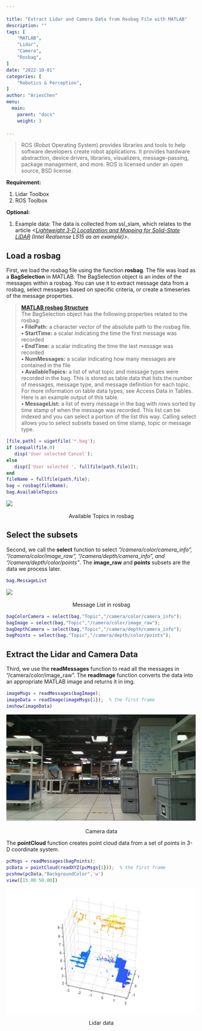 ```yaml
---

title: "Extract Lidar and Camera Data from Rosbag File with MATLAB"
description: ""
tags: [
    "MATLAB",
    "Lidar",
    "Camera",
    "Rosbag",
]
date: "2022-10-01"
categories: [
    "Robotics & Perception",
]
author: "AriesChen"
menu:
  main:
    parent: "docs"
    weight: 3

---
```


> ROS (Robot Operating System) provides libraries and tools to help software developers create robot applications. It provides hardware abstraction, device drivers, libraries, visualizers, message-passing, package management, and more. ROS is licensed under an open source, BSD license.

**Requirement:**

1.  Lidar Toolbox
2.  ROS Toolbox

**Optional:**

1.  Example data: The data is collected from ssl\_slam, which relates to the article _<_[_Lightweight 3-D Localization and Mapping for Solid-State LiDAR_](https://github.com/wh200720041/ssl_slam) _(Intel Realsense L515 as an example)\>_.

## Load a rosbag

First, we load the rosbag file using the function **rosbag**. The file was load as a **BagSelection** in MATLAB. The BagSelection object is an index of the messages within a rosbag. You can use it to extract message data from a rosbag, select messages based on specific criteria, or create a timeseries of the message properties.

> [**MATLAB rosbag Structure**](https://www.mathworks.com/help/ros/ug/ros-log-files-rosbags.html)  
> The BagSelection object has the following properties related to the rosbag:  
> **• FilePath:** a character vector of the absolute path to the rosbag file.  
> **• StartTime:** a scalar indicating the time the first message was recorded  
> **• EndTime:** a scalar indicating the time the last message was recorded  
> **• NumMessages:** a scalar indicating how many messages are contained in the file  
> **• AvailableTopics:** a list of what topic and message types were recorded in the bag. This is stored as table data that lists the number of messages, message type, and message definition for each topic. For more information on table data types, see Access Data in Tables. Here is an example output of this table.  
> **• MessageList:** a list of every message in the bag with rows sorted by time stamp of when the message was recorded. This list can be indexed and you can select a portion of the list this way. Calling select allows you to select subsets based on time stamp, topic or message type.

```matlab
[file,path] = uigetfile('*.bag');
if isequal(file,0)
   disp('User selected Cancel');
else
   disp(['User selected ', fullfile(path,file)]);
end
fileName = fullfile(path,file);
bag = rosbag(fileName);
bag.AvailableTopics
```

![](https://miro.medium.com/v2/resize:fit:1400/1*8fVwI-AJtCj7ySAMv5L8TA.jpeg)

<center>Available Topics in rosbag</center>

## Select the subsets

Second, we call the **select** function to select _“/camera/color/camera\_info”, “/camera/color/image\_raw”, “/camera/depth/camera\_info”, and “/camera/depth/color/points”_. The **image\_raw** and **points** subsets are the data we process later.

```matlab
bag.MessageList
```

![](https://miro.medium.com/v2/resize:fit:944/1*gJwwgtNBp2HJSd1yfPISzw.jpeg)

<center>Message List in rosbag</center>

```matlab
bagColorCamera = select(bag,"Topic","/camera/color/camera_info"); 
bagImage = select(bag,"Topic","/camera/color/image_raw"); 
bagDepthCamera = select(bag,"Topic","/camera/depth/camera_info");  
bagPoints = select(bag,"Topic","/camera/depth/color/points");
```

## Extract the Lidar and Camera Data

Third, we use the **readMessages** function to read all the messages in “/camera/color/image\_raw”. The **readImage** function converts the data into an appropriate MATLAB image and returns it in img.

```matlab
imageMsgs = readMessages(bagImage);
imageData = readImage(imageMsgs{1});  % the first frame
imshow(imageData)
```

![](https://github.com/AriesChen-UPC/AriesChen-UPC/blob/main/Blog/CleanShot%202024-03-27%20at%2009.11.21@2x.png?raw=true)

<center>Camera data</center>

The **pointCloud** function creates point cloud data from a set of points in 3-D coordinate system.

```matlab
pcMsgs = readMessages(bagPoints);
pcData = pointCloud(readXYZ(pcMsgs{1}));  % the first frame
pcshow(pcData,"BackgroundColor",'w')
view([15.00 50.00])
```

![](https://github.com/AriesChen-UPC/AriesChen-UPC/blob/main/Blog/CleanShot%202024-03-27%20at%2009.11.33@2x.png?raw=true)

<center>Lidar data</center>